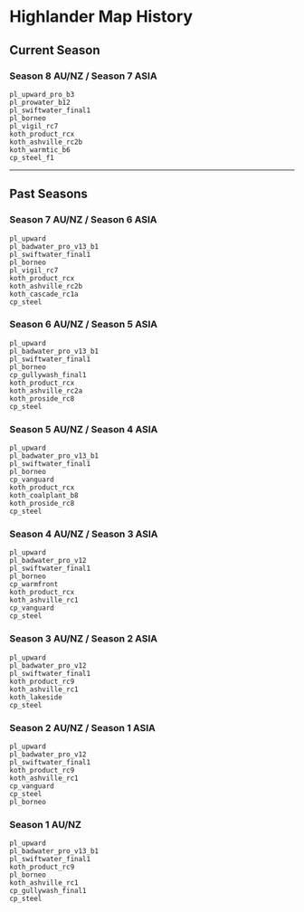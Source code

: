 # Highlander Map History

## Current Season
### Season 8 AU/NZ / Season 7 ASIA
```
pl_upward_pro_b3
pl_prowater_b12
pl_swiftwater_final1
pl_borneo
pl_vigil_rc7
koth_product_rcx
koth_ashville_rc2b
koth_warmtic_b6
cp_steel_f1
```
---

## Past Seasons
### Season 7 AU/NZ / Season 6 ASIA
```
pl_upward
pl_badwater_pro_v13_b1
pl_swiftwater_final1
pl_borneo
pl_vigil_rc7
koth_product_rcx
koth_ashville_rc2b
koth_cascade_rc1a
cp_steel
```

### Season 6 AU/NZ / Season 5 ASIA
```
pl_upward
pl_badwater_pro_v13_b1
pl_swiftwater_final1
pl_borneo
cp_gullywash_final1
koth_product_rcx
koth_ashville_rc2a
koth_proside_rc8
cp_steel
```

### Season 5 AU/NZ / Season 4 ASIA
```
pl_upward
pl_badwater_pro_v13_b1
pl_swiftwater_final1
pl_borneo
cp_vanguard
koth_product_rcx
koth_coalplant_b8
koth_proside_rc8
cp_steel
```

### Season 4 AU/NZ / Season 3 ASIA
```
pl_upward
pl_badwater_pro_v12
pl_swiftwater_final1
pl_borneo
cp_warmfront
koth_product_rcx
koth_ashville_rc1
cp_vanguard
cp_steel
```

### Season 3 AU/NZ / Season 2 ASIA
```
pl_upward
pl_badwater_pro_v12
pl_swiftwater_final1
koth_product_rc9
koth_ashville_rc1
koth_lakeside
cp_steel
```

### Season 2 AU/NZ / Season 1 ASIA
```
pl_upward
pl_badwater_pro_v12
pl_swiftwater_final1
koth_product_rc9
koth_ashville_rc1
cp_vanguard
cp_steel
pl_borneo
```

### Season 1 AU/NZ
```
pl_upward
pl_badwater_pro_v13_b1
pl_swiftwater_final1
koth_product_rc9
pl_borneo
koth_ashville_rc1
cp_gullywash_final1
cp_steel
```